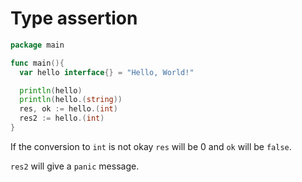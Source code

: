 # Type assertion

```go
package main

func main(){
  var hello interface{} = "Hello, World!"

  println(hello)
  println(hello.(string))
  res, ok := hello.(int)
  res2 := hello.(int)
}
```

If the conversion to `int` is not okay `res` will be 0 and `ok` will be `false`.

`res2` will give a `panic` message.
